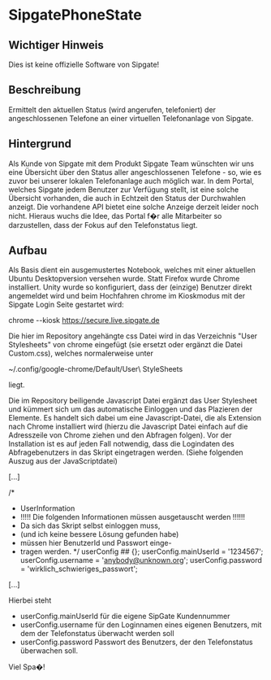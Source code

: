 # SipgatePhoneState # 

## Wichtiger Hinweis ##

Dies ist keine offizielle Software von Sipgate!

## Beschreibung ##

Ermittelt den aktuellen Status (wird angerufen, telefoniert) der angeschlossenen Telefone an 
einer virtuellen Telefonanlage von Sipgate.

## Hintergrund ##

Als Kunde von Sipgate mit dem Produkt Sipgate Team wünschten wir uns eine Übersicht über den Status 
aller angeschlossenen Telefone - so, wie es zuvor bei unserer lokalen Telefonanlage auch möglich war.
In dem Portal, welches Sipgate jedem Benutzer zur Verfügung stellt, ist eine solche Übersicht vorhanden,
die auch in Echtzeit den Status der Durchwahlen anzeigt.
Die vorhandene API bietet eine solche Anzeige derzeit leider noch nicht. Hieraus wuchs die Idee,
das Portal f�r alle Mitarbeiter so darzustellen, dass der Fokus auf den Telefonstatus liegt.

## Aufbau ##

Als Basis dient ein ausgemustertes Notebook, welches mit einer aktuellen Ubuntu Desktopversion 
versehen wurde. Statt Firefox wurde Chrome installiert. 
Unity wurde so konfiguriert, dass der (einzige) Benutzer direkt angemeldet wird und beim Hochfahren
chrome im Kioskmodus mit der Sipgate Login Seite gestartet wird:

  chrome --kiosk https://secure.live.sipgate.de
  
Die hier im Repository angehängte css Datei wird in das Verzeichnis "User Stylesheets" von chrome eingefügt (sie ersetzt oder ergänzt die Datei Custom.css), welches normalerweise unter 
  
  ~<benutzername>/.config/google-chrome/Default/User\ StyleSheets
  
liegt.

Die im Repository beiligende Javascript Datei ergänzt das User Stylesheet und kümmert sich um das automatische Einloggen und das Plazieren der Elemente. Es handelt sich dabei um eine Javascript-Datei, die als Extension nach Chrome installiert wird (hierzu die Javascript Datei einfach auf die Adresszeile von Chrome ziehen und den Abfragen folgen). Vor der Installation ist es auf jeden Fall notwendig, dass die Logindaten des Abfragebenutzers in das Skript eingetragen werden.
(Siehe folgenden Auszug aus der JavaScriptdatei)


[...]

/*
 * UserInformation
 * !!!!! Die folgenden Informationen müssen ausgetauscht werden !!!!!!
 * Da sich das Skript selbst einloggen muss,
 * (und ich keine bessere Lösung gefunden habe)
 * müssen hier BenutzerId und Passwort einge-
 * tragen werden.
 */
userConfig ## {};
userConfig.mainUserId = '1234567';
userConfig.username = 'anybody@unknown.org';
userConfig.password = 'wirklich_schwieriges_passwort';

[...]

Hierbei steht 
- userConfig.mainUserId für die eigene SipGate Kundennummer
- userConfig.username   für den Loginnamen eines eigenen Benutzers, mit dem der Telefonstatus überwacht werden soll
- userConfig.password   Passwort des Benutzers, der den Telefonstatus überwachen soll.

Viel Spa�!